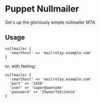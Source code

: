 # Puppet Nullmailer

Set's up the gloriously simple nullmailer MTA

## Usage

    nullmailer {
      'smarthost' => 'mailrelay.example.com'
    }
    
or, with feeling:

    nullmailer {
      'smarthost' => 'mailrelay.example.com'
      'port' => '1450'
      'user' => 'super@awesome'
      'password' => 'ISwearToScience'
    }